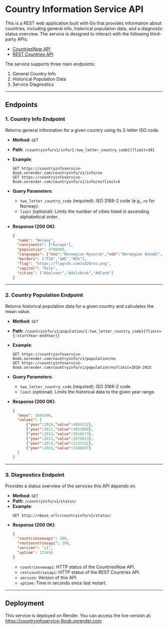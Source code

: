 # Country Information Service API

This is a REST web application built with Go that provides information about countries, including general info, historical population data, and a diagnostic status overview. The service is designed to interact with the following third-party APIs:
- [CountriesNow API](https://documenter.getpostman.com/view/1134062/T1LJjU52)
- [REST Countries API](http://129.241.150.113:8080/)

The service supports three main endpoints:
1. General Country Info
2. Historical Population Data
3. Service Diagnostics

---

## Endpoints

### 1. Country Info Endpoint
Returns general information for a given country using its 2-letter ISO code.

- **Method**: `GET`
- **Path**: `/countryinfo/v1/info/{:two_letter_country_code}{?limit=10}`
- **Example**:
    ```http
    GET https://countryinfoservice-8oob.onrender.com/countryinfo/v1/info/no
    GET https://countryinfoservice-8oob.onrender.com/countryinfo/v1/info/no?limit=5
    ```
- **Query Parameters**:
    - `two_letter_country_code` (required): ISO 3166-2 code (e.g., `no` for Norway).
    - `limit` (optional): Limits the number of cities listed in ascending alphabetical order.

- **Response (200 OK)**:
    ```json
    {
      "name": "Norway",
      "continents": ["Europe"],
      "population": 4700000,
      "languages": {"nno":"Norwegian Nynorsk","nob":"Norwegian Bokmål","smi":"Sami"},
      "borders": ["FIN","SWE","RUS"],
      "flag": "https://flagcdn.com/w320/no.png",
      "capital": "Oslo",
      "cities": ["Abelvaer","Adalsbruk","Adland"]
    }
    ```

---

### 2. Country Population Endpoint
Returns historical population data for a given country and calculates the mean value.

- **Method**: `GET`
- **Path**: `/countryinfo/v1/population/{:two_letter_country_code}{?limit={:startYear-endYear}}`
- **Example**:
    ```http
    GET https://countryinfoservice-8oob.onrender.com/countryinfo/v1/population/no
    GET https://countryinfoservice-8oob.onrender.com/countryinfo/v1/population/no?limit=2010-2015
    ```
- **Query Parameters**:
    - `two_letter_country_code` (required): ISO 3166-2 code.
    - `limit` (optional): Limits the historical data to the given year range.

- **Response (200 OK)**:
    ```json
    {
      "mean": 5044396,
      "values": [
          {"year":2010,"value":4889252},
          {"year":2011,"value":4953088},
          {"year":2012,"value":5018573},
          {"year":2013,"value":5079623},
          {"year":2014,"value":5137232},
          {"year":2015,"value":5188607}
      ]
    }
    ```

---

### 3. Diagnostics Endpoint
Provides a status overview of the services this API depends on.

- **Method**: `GET`
- **Path**: `/countryinfo/v1/status/`
- **Example**:
    ```http
    GET http://<base_url>/countryinfo/v1/status/
    ```
- **Response (200 OK)**:
    ```json
    {
      "countriesnowapi": 200,
      "restcountriesapi": 200,
      "version": "v1",
      "uptime": 123456
    }
    ```
    - `countriesnowapi`: HTTP status of the CountriesNow API.
    - `restcountriesapi`: HTTP status of the REST Countries API.
    - `version`: Version of this API.
    - `uptime`: Time in seconds since last restart.

---


## Deployment
This service is deployed on Render. You can access the live version at: https://countryinfoservice-8oob.onrender.com 
